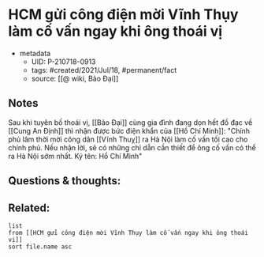 ---
---

# HCM gửi công điện mời Vĩnh Thụy làm cố vấn ngay khi ông thoái vị

- metadata
	- UID: P-210718-0913
	- tags: #created/2021/Jul/18, #permanent/fact 
	- source: [[@ wiki, Bảo Đại]]

## Notes
Sau khi tuyên bố thoái vị, [[Bảo Đại]] cùng gia đình đang dọn hết đồ đạc về [[Cung An Định]] thì nhận được bức điện khẩn của [[Hồ Chí Minh]]: "Chính phủ lâm thời mời công dân [[Vĩnh Thuỵ]] ra Hà Nội làm cố vấn tối cao cho chính phủ. Nếu nhận lời, sẽ có những chỉ dẫn cần thiết để ông cố vấn có thể ra Hà Nội sớm nhất. Ký tên: Hồ Chí Minh"

## Questions & thoughts:

## Related:
```dataview
list
from [[HCM gửi công điện mời Vĩnh Thụy làm cố vấn ngay khi ông thoái vị]]
sort file.name asc
```

